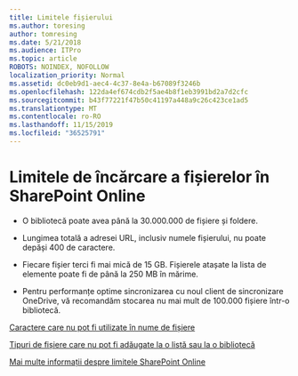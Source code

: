 ```yaml
---
title: Limitele fișierului
ms.author: toresing
author: tomresing
ms.date: 5/21/2018
ms.audience: ITPro
ms.topic: article
ROBOTS: NOINDEX, NOFOLLOW
localization_priority: Normal
ms.assetid: dc0eb9d1-aec4-4c37-8e4a-b67089f3246b
ms.openlocfilehash: 122da4ef674cdb2f5ae4b8f1eb3991bd2a7d2cfc
ms.sourcegitcommit: b43f77221f47b50c41197a448a9c26c423ce1ad5
ms.translationtype: MT
ms.contentlocale: ro-RO
ms.lasthandoff: 11/15/2019
ms.locfileid: "36525791"
---
```

# <a name="file-upload-limits-in-sharepoint-online"></a>Limitele de încărcare a fișierelor în SharePoint Online

- O bibliotecă poate avea până la 30.000.000 de fișiere și foldere.
    
- Lungimea totală a adresei URL, inclusiv numele fișierului, nu poate depăși 400 de caractere.
    
- Fiecare fișier terci fi mai mică de 15 GB. Fișierele atașate la lista de elemente poate fi de până la 250 MB în mărime.
    
- Pentru performanțe optime sincronizarea cu noul client de sincronizare OneDrive, vă recomandăm stocarea nu mai mult de 100.000 fișiere într-o bibliotecă. 
    
[Caractere care nu pot fi utilizate în nume de fișiere](https://go.microsoft.com/fwlink/?linkid=866430)
  
[Tipuri de fișiere care nu pot fi adăugate la o listă sau la o bibliotecă](https://go.microsoft.com/fwlink/?linkid=273757)
  
[Mai multe informații despre limitele SharePoint Online](https://go.microsoft.com/fwlink/?linkid=271273)
  

